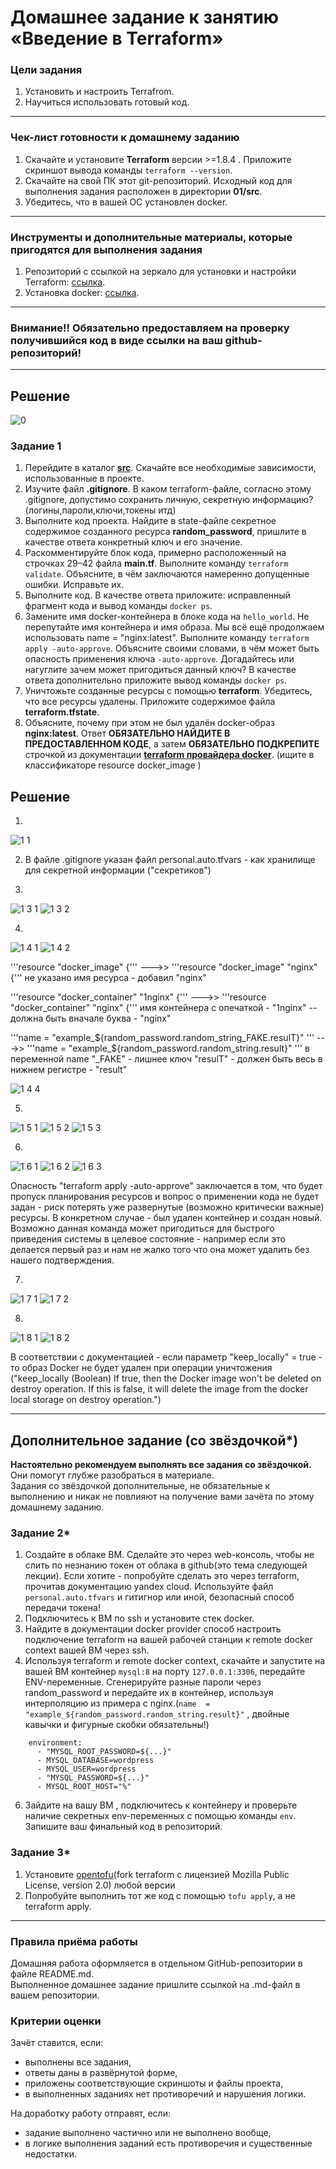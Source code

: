 # Домашнее задание к занятию «Введение в Terraform»

### Цели задания

1. Установить и настроить Terrafrom.
2. Научиться использовать готовый код.

------

### Чек-лист готовности к домашнему заданию

1. Скачайте и установите **Terraform** версии >=1.8.4 . Приложите скриншот вывода команды ```terraform --version```.
2. Скачайте на свой ПК этот git-репозиторий. Исходный код для выполнения задания расположен в директории **01/src**.
3. Убедитесь, что в вашей ОС установлен docker.

------

### Инструменты и дополнительные материалы, которые пригодятся для выполнения задания

1. Репозиторий с ссылкой на зеркало для установки и настройки Terraform: [ссылка](https://github.com/netology-code/devops-materials).
2. Установка docker: [ссылка](https://docs.docker.com/engine/install/ubuntu/). 
------
### Внимание!! Обязательно предоставляем на проверку получившийся код в виде ссылки на ваш github-репозиторий!
------

## Решение
![0](https://github.com/user-attachments/assets/0cb6f99d-3bf5-44ad-ab54-6a17f6537cc5)


### Задание 1

1. Перейдите в каталог [**src**](https://github.com/netology-code/ter-homeworks/tree/main/01/src). Скачайте все необходимые зависимости, использованные в проекте. 
2. Изучите файл **.gitignore**. В каком terraform-файле, согласно этому .gitignore, допустимо сохранить личную, секретную информацию?(логины,пароли,ключи,токены итд)
3. Выполните код проекта. Найдите  в state-файле секретное содержимое созданного ресурса **random_password**, пришлите в качестве ответа конкретный ключ и его значение.
4. Раскомментируйте блок кода, примерно расположенный на строчках 29–42 файла **main.tf**.
Выполните команду ```terraform validate```. Объясните, в чём заключаются намеренно допущенные ошибки. Исправьте их.
5. Выполните код. В качестве ответа приложите: исправленный фрагмент кода и вывод команды ```docker ps```.
6. Замените имя docker-контейнера в блоке кода на ```hello_world```. Не перепутайте имя контейнера и имя образа. Мы всё ещё продолжаем использовать name = "nginx:latest". Выполните команду ```terraform apply -auto-approve```.
Объясните своими словами, в чём может быть опасность применения ключа  ```-auto-approve```. Догадайтесь или нагуглите зачем может пригодиться данный ключ? В качестве ответа дополнительно приложите вывод команды ```docker ps```.
7. Уничтожьте созданные ресурсы с помощью **terraform**. Убедитесь, что все ресурсы удалены. Приложите содержимое файла **terraform.tfstate**. 
8. Объясните, почему при этом не был удалён docker-образ **nginx:latest**. Ответ **ОБЯЗАТЕЛЬНО НАЙДИТЕ В ПРЕДОСТАВЛЕННОМ КОДЕ**, а затем **ОБЯЗАТЕЛЬНО ПОДКРЕПИТЕ** строчкой из документации [**terraform провайдера docker**](https://docs.comcloud.xyz/providers/kreuzwerker/docker/latest/docs).  (ищите в классификаторе resource docker_image )


## Решение
1. 
![1 1](https://github.com/user-attachments/assets/aa9eb2e6-d71e-4f3d-8a33-3f97601190fb)


2. В файле .gitignore указан файл personal.auto.tfvars - как хранилище для секретной информации ("секретиков")

3. 
![1 3 1](https://github.com/user-attachments/assets/5f2229c3-976f-4c40-9342-62edb0160010)
![1 3 2](https://github.com/user-attachments/assets/46a7b001-a414-4c79-a8c4-154d5af06566)

4.
![1 4 1](https://github.com/user-attachments/assets/a33a2bef-b6d5-48b2-87d8-e5c62c403be9)
![1 4 2](https://github.com/user-attachments/assets/25911cf6-86d4-4c30-9582-9d27c58265f5)

'''resource "docker_image" {'''  --->> '''resource "docker_image" "nginx" {'''
не указано имя ресурса - добавил "nginx"

'''resource "docker_container" "1nginx" {'''  --->> '''resource "docker_container" "nginx" {'''
имя контейнера с опечаткой - "1nginx" -- должна быть вначале буква - "nginx"

'''name  = "example_${random_password.random_string_FAKE.resulT}" '''  --->> '''name  = "example_${random_password.random_string.result}" ''' 
в переменной name "_FAKE" - лишнее
ключ "resulT" - должен быть весь в нижнем регистре - "result"

![1 4 4](https://github.com/user-attachments/assets/b987044b-d690-46cf-ada2-206e9fce85f1)

5. 
![1 5 1](https://github.com/user-attachments/assets/113859e5-2166-443d-bcaf-553bc4738dc9)
![1 5 2](https://github.com/user-attachments/assets/89520edb-9e85-4178-86ac-12b7ee90ed2d)
![1 5 3](https://github.com/user-attachments/assets/0cb090ea-9f7d-47d8-93f0-b501018c6fde)

6. 
![1 6 1](https://github.com/user-attachments/assets/f37b1bcb-84c1-4cc1-b2b2-65715ad55e72)
![1 6 2](https://github.com/user-attachments/assets/aa5f5cb3-0445-4aee-9949-f84ff4577bf4)
![1 6 3](https://github.com/user-attachments/assets/80992d36-d801-4ef4-949b-3b0d3dd92f7b)

Опасность "terraform apply -auto-approve" заключается в том, что будет пропуск планирования ресурсов и вопрос о применении кода не будет задан - риск потерять уже развернутые (возможно критически важные) ресурсы. 
В конкретном случае - был удален контейнер и создан новый.
Возможно данная команда может пригодиться для быстрого приведения системы в целевое состояние - например если это делается первый раз и нам не жалко того что она может удалить без нашего подтверждения.

7. 
![1 7 1](https://github.com/user-attachments/assets/2e9f2321-dbb0-4478-8075-e6650b752015)
![1 7 2](https://github.com/user-attachments/assets/4823b091-aa4b-4566-ab35-f4d6e3d040fd)

8. 
![1 8 1](https://github.com/user-attachments/assets/9237eabb-61e4-4fcf-a695-8af236f30e2a)
![1 8 2](https://github.com/user-attachments/assets/425af7b4-d88c-4cd0-a5d9-7fed592ea914)

В соответствии с документацией - если параметр "keep_locally" = true - то образ Docker не будет удален при операции уничтожения ("keep_locally (Boolean) If true, then the Docker image won't be deleted on destroy operation. If this is false, it will delete the image from the docker local storage on destroy operation.")

------

## Дополнительное задание (со звёздочкой*)

**Настоятельно рекомендуем выполнять все задания со звёздочкой.** Они помогут глубже разобраться в материале.   
Задания со звёздочкой дополнительные, не обязательные к выполнению и никак не повлияют на получение вами зачёта по этому домашнему заданию. 

### Задание 2*

1. Создайте в облаке ВМ. Сделайте это через web-консоль, чтобы не слить по незнанию токен от облака в github(это тема следующей лекции). Если хотите - попробуйте сделать это через terraform, прочитав документацию yandex cloud. Используйте файл ```personal.auto.tfvars``` и гитигнор или иной, безопасный способ передачи токена!
2. Подключитесь к ВМ по ssh и установите стек docker.
3. Найдите в документации docker provider способ настроить подключение terraform на вашей рабочей станции к remote docker context вашей ВМ через ssh.
4. Используя terraform и  remote docker context, скачайте и запустите на вашей ВМ контейнер ```mysql:8``` на порту ```127.0.0.1:3306```, передайте ENV-переменные. Сгенерируйте разные пароли через random_password и передайте их в контейнер, используя интерполяцию из примера с nginx.(```name  = "example_${random_password.random_string.result}"```  , двойные кавычки и фигурные скобки обязательны!) 
```
    environment:
      - "MYSQL_ROOT_PASSWORD=${...}"
      - MYSQL_DATABASE=wordpress
      - MYSQL_USER=wordpress
      - "MYSQL_PASSWORD=${...}"
      - MYSQL_ROOT_HOST="%"
```

6. Зайдите на вашу ВМ , подключитесь к контейнеру и проверьте наличие секретных env-переменных с помощью команды ```env```. Запишите ваш финальный код в репозиторий.

### Задание 3*
1. Установите [opentofu](https://opentofu.org/)(fork terraform с лицензией Mozilla Public License, version 2.0) любой версии
2. Попробуйте выполнить тот же код с помощью ```tofu apply```, а не terraform apply.
------

### Правила приёма работы

Домашняя работа оформляется в отдельном GitHub-репозитории в файле README.md.   
Выполненное домашнее задание пришлите ссылкой на .md-файл в вашем репозитории.

### Критерии оценки

Зачёт ставится, если:

* выполнены все задания,
* ответы даны в развёрнутой форме,
* приложены соответствующие скриншоты и файлы проекта,
* в выполненных заданиях нет противоречий и нарушения логики.

На доработку работу отправят, если:

* задание выполнено частично или не выполнено вообще,
* в логике выполнения заданий есть противоречия и существенные недостатки. 

